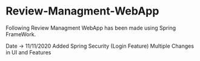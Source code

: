 # Review-Managment-WebApp
Following Review Managment WebApp has been made using Spring FrameWork.

Date -> 11/11/2020
Added Spring Security (Login Feature)
Multiple Changes in UI and Features
